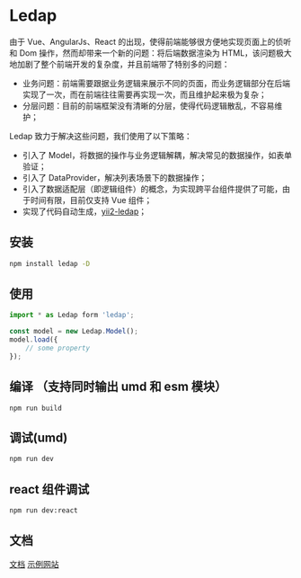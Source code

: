 # Ledap

由于 Vue、AngularJs、React 的出现，使得前端能够很方便地实现页面上的侦听和 Dom 操作，然而却带来一个新的问题：将后端数据渲染为 HTML，该问题极大地加剧了整个前端开发的复杂度，并且前端带了特别多的问题：

- 业务问题：前端需要跟据业务逻辑来展示不同的页面，而业务逻辑部分在后端实现了一次，而在前端往往需要再实现一次，而且维护起来极为复杂；
- 分层问题：目前的前端框架没有清晰的分层，使得代码逻辑散乱，不容易维护；

Ledap 致力于解决这些问题，我们使用了以下策略：

- 引入了 Model，将数据的操作与业务逻辑解耦，解决常见的数据操作，如表单验证；
- 引入了 DataProvider，解决列表场景下的数据操作；
- 引入了数据适配层（即逻辑组件）的概念，为实现跨平台组件提供了可能，由于时间有限，目前仅支持 Vue 组件；
- 实现了代码自动生成，[yii2-ledap](https://ethercap.gitbook.io/ledap/zh-cn/yii2-ledap)；

## 安装

```bash
npm install ledap -D
```

## 使用

```javascript
import * as Ledap form 'ledap';

const model = new Ledap.Model();
model.load({
    // some property
});
```

## 编译 （支持同时输出 umd 和 esm 模块）

```
npm run build
```

## 调试(umd)

```bash
npm run dev
```

## react 组件调试

```bash
npm run dev:react
```

## 文档

[文档](http://zhiyuancap.com/ledap.org/)
[示例网站](https://widget.ethercap.com/ledap/default/index)
